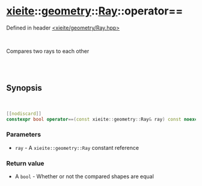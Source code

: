 # [xieite](../../xieite.md)::[geometry](../../geometry.md)::[Ray](../Ray.md)::operator==
Defined in header [<xieite/geometry/Ray.hpp>](../../../include/xieite/geometry/Ray.hpp)

<br/>

Compares two rays to each other

<br/><br/>

## Synopsis

<br/>

```cpp
[[nodiscard]]
constexpr bool operator==(const xieite::geometry::Ray& ray) const noexcept;
```
### Parameters
- `ray` - A `xieite::geometry::Ray` constant reference
### Return value
- A `bool` - Whether or not the compared shapes are equal
